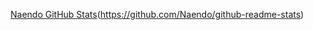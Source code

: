 [Naendo GitHub Stats](https://github-readme-stats.vercel.app/api?username=Naendo)(https://github.com/Naendo/github-readme-stats)
